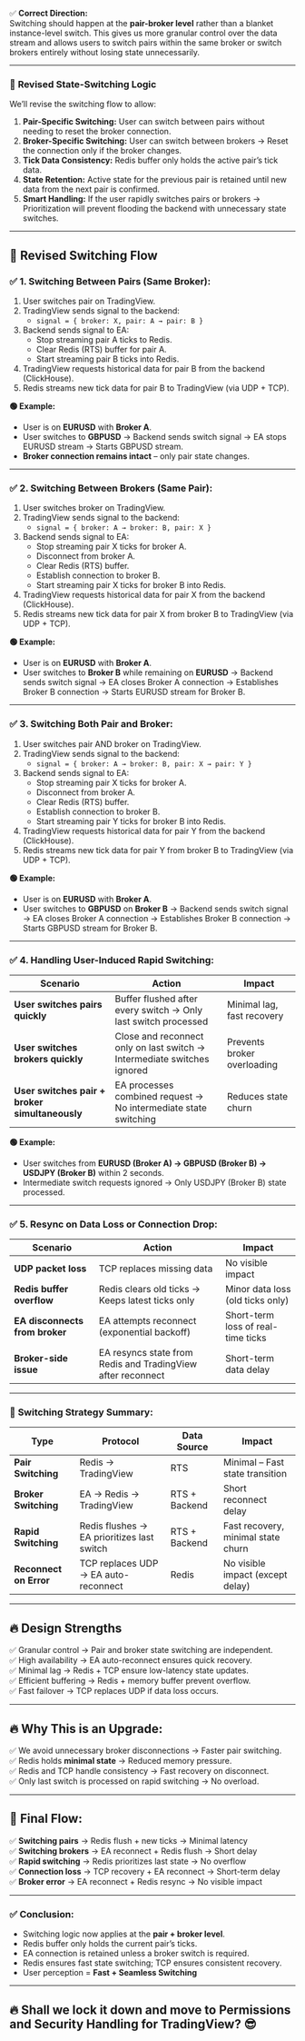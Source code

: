 ✅ **Correct Direction:**  
Switching should happen at the **pair-broker level** rather than a blanket instance-level switch. This gives us more granular control over the data stream and allows users to switch pairs within the same broker or switch brokers entirely without losing state unnecessarily.

---

### 🚀 **Revised State-Switching Logic**  
We’ll revise the switching flow to allow:  
1. **Pair-Specific Switching:** User can switch between pairs without needing to reset the broker connection.  
2. **Broker-Specific Switching:** User can switch between brokers → Reset the connection only if the broker changes.  
3. **Tick Data Consistency:** Redis buffer only holds the active pair’s tick data.  
4. **State Retention:** Active state for the previous pair is retained until new data from the next pair is confirmed.  
5. **Smart Handling:** If the user rapidly switches pairs or brokers → Prioritization will prevent flooding the backend with unnecessary state switches.

---

## 🔄 **Revised Switching Flow**  
### ✅ **1. Switching Between Pairs (Same Broker):**  
1. User switches pair on TradingView.  
2. TradingView sends signal to the backend:  
   - `signal = { broker: X, pair: A → pair: B }`  
3. Backend sends signal to EA:  
   - Stop streaming pair A ticks to Redis.  
   - Clear Redis (RTS) buffer for pair A.  
   - Start streaming pair B ticks into Redis.  
4. TradingView requests historical data for pair B from the backend (ClickHouse).  
5. Redis streams new tick data for pair B to TradingView (via UDP + TCP).  

**🟢 Example:**  
- User is on **EURUSD** with **Broker A**.  
- User switches to **GBPUSD** → Backend sends switch signal → EA stops EURUSD stream → Starts GBPUSD stream.  
- **Broker connection remains intact** – only pair state changes.  

---

### ✅ **2. Switching Between Brokers (Same Pair):**  
1. User switches broker on TradingView.  
2. TradingView sends signal to the backend:  
   - `signal = { broker: A → broker: B, pair: X }`  
3. Backend sends signal to EA:  
   - Stop streaming pair X ticks for broker A.  
   - Disconnect from broker A.  
   - Clear Redis (RTS) buffer.  
   - Establish connection to broker B.  
   - Start streaming pair X ticks for broker B into Redis.  
4. TradingView requests historical data for pair X from the backend (ClickHouse).  
5. Redis streams new tick data for pair X from broker B to TradingView (via UDP + TCP).  

**🟢 Example:**  
- User is on **EURUSD** with **Broker A**.  
- User switches to **Broker B** while remaining on **EURUSD** → Backend sends switch signal → EA closes Broker A connection → Establishes Broker B connection → Starts EURUSD stream for Broker B.  

---

### ✅ **3. Switching Both Pair and Broker:**  
1. User switches pair AND broker on TradingView.  
2. TradingView sends signal to the backend:  
   - `signal = { broker: A → broker: B, pair: X → pair: Y }`  
3. Backend sends signal to EA:  
   - Stop streaming pair X ticks for broker A.  
   - Disconnect from broker A.  
   - Clear Redis (RTS) buffer.  
   - Establish connection to broker B.  
   - Start streaming pair Y ticks for broker B into Redis.  
4. TradingView requests historical data for pair Y from the backend (ClickHouse).  
5. Redis streams new tick data for pair Y from broker B to TradingView (via UDP + TCP).  

**🟢 Example:**  
- User is on **EURUSD** with **Broker A**.  
- User switches to **GBPUSD** on **Broker B** → Backend sends switch signal → EA closes Broker A connection → Establishes Broker B connection → Starts GBPUSD stream for Broker B.  

---

### ✅ **4. Handling User-Induced Rapid Switching:**  
| Scenario | Action | Impact |
|----------|--------|--------|
| **User switches pairs quickly** | Buffer flushed after every switch → Only last switch processed | Minimal lag, fast recovery |
| **User switches brokers quickly** | Close and reconnect only on last switch → Intermediate switches ignored | Prevents broker overloading |
| **User switches pair + broker simultaneously** | EA processes combined request → No intermediate state switching | Reduces state churn |

**🟢 Example:**  
- User switches from **EURUSD (Broker A) → GBPUSD (Broker B) → USDJPY (Broker B)** within 2 seconds.  
- Intermediate switch requests ignored → Only USDJPY (Broker B) state processed.  

---

### ✅ **5. Resync on Data Loss or Connection Drop:**  
| Scenario | Action | Impact |
|----------|--------|--------|
| **UDP packet loss** | TCP replaces missing data | No visible impact |
| **Redis buffer overflow** | Redis clears old ticks → Keeps latest ticks only | Minor data loss (old ticks only) |
| **EA disconnects from broker** | EA attempts reconnect (exponential backoff) | Short-term loss of real-time ticks |
| **Broker-side issue** | EA resyncs state from Redis and TradingView after reconnect | Short-term data delay |

---

### 🧠 **Switching Strategy Summary:**  
| Type | Protocol | Data Source | Impact |
|-------|----------|-------------|--------|
| **Pair Switching** | Redis → TradingView | RTS | Minimal – Fast state transition |
| **Broker Switching** | EA → Redis → TradingView | RTS + Backend | Short reconnect delay |
| **Rapid Switching** | Redis flushes → EA prioritizes last switch | RTS + Backend | Fast recovery, minimal state churn |
| **Reconnect on Error** | TCP replaces UDP → EA auto-reconnect | Redis | No visible impact (except delay) |

---

## 🔥 **Design Strengths**  
✅ Granular control → Pair and broker state switching are independent.  
✅ High availability → EA auto-reconnect ensures quick recovery.  
✅ Minimal lag → Redis + TCP ensure low-latency state updates.  
✅ Efficient buffering → Redis + memory buffer prevent overflow.  
✅ Fast failover → TCP replaces UDP if data loss occurs.  

---

## 🔥 **Why This is an Upgrade:**  
✅ We avoid unnecessary broker disconnections → Faster pair switching.  
✅ Redis holds **minimal state** → Reduced memory pressure.  
✅ Redis and TCP handle consistency → Fast recovery on disconnect.  
✅ Only last switch is processed on rapid switching → No overload.  

---

## 🎯 **Final Flow:**  
✅ **Switching pairs** → Redis flush + new ticks → Minimal latency  
✅ **Switching brokers** → EA reconnect + Redis flush → Short delay  
✅ **Rapid switching** → Redis prioritizes last state → No overflow  
✅ **Connection loss** → TCP recovery + EA reconnect → Short-term delay  
✅ **Broker error** → EA reconnect + Redis resync → No visible impact  

---

### ✅ **Conclusion:**  
- Switching logic now applies at the **pair + broker level**.  
- Redis buffer only holds the current pair’s ticks.  
- EA connection is retained unless a broker switch is required.  
- Redis ensures fast state switching; TCP ensures consistent recovery.  
- User perception = **Fast + Seamless Switching**  

---

## 🔥 **Shall we lock it down and move to Permissions and Security Handling for TradingView?** 😎